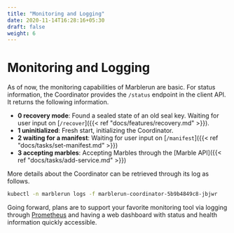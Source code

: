 ```yaml
---
title: "Monitoring and Logging"
date: 2020-11-14T16:28:16+05:30
draft: false
weight: 6
---
```


# Monitoring and Logging

As of now, the monitoring capabilities of Marblerun are basic. For status information, the Coordinator provides the `/status` endpoint in the client API.
It returns the following information.

- **0 recovery mode**: Found a sealed state of an old seal key. Waiting for user input on [`/recover`]({{< ref "docs/features/recovery.md" >}}).
- **1 uninitialized**: Fresh start, initializing the Coordinator.
- **2 waiting for a manifest**: Waiting for user input on [`/manifest`]({{< ref "docs/tasks/set-manifest.md" >}})
- **3 accepting marbles**: Accepting Marbles through the [Marble API]({{< ref "docs/tasks/add-service.md" >}})

More details about the Coordinator can be retrieved through its log as follows.

```bash
kubectl -n marblerun logs -f marblerun-coordinator-5b9b4849c8-jbjwr
```

Going forward, plans are to support your favorite monitoring tool via logging through [Prometheus](https://prometheus.io/) and having a web dashboard with status and health information quickly accessible.

